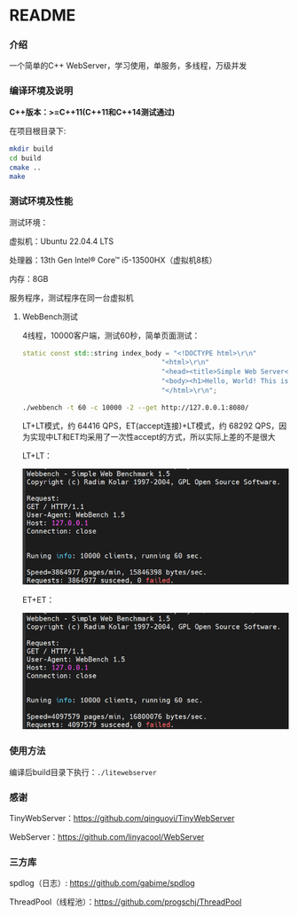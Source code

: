 # README

### 介绍

一个简单的C++ WebServer，学习使用，单服务，多线程，万级并发

### 编译环境及说明

**C++版本：>=C++11(C++11和C++14测试通过)**

在项目根目录下:
```bash
mkdir build
cd build
cmake ..
make
```

### 测试环境及性能

测试环境：

虚拟机：Ubuntu 22.04.4 LTS

处理器：13th Gen Intel® Core™ i5-13500HX（虚拟机8核）

内存：8GB

服务程序，测试程序在同一台虚拟机

1. WebBench测试
   
   4线程，10000客户端，测试60秒，简单页面测试：

   ```C++
   static const std::string index_body = "<!DOCTYPE html>\r\n"
                                      "<html>\r\n"
                                      "<head><title>Simple Web Server</title></head>\r\n"
                                      "<body><h1>Hello, World! This is a simple web server.</h1></body>\r\n"
                                      "</html>\r\n";
   ```

   ```bash
   ./webbench -t 60 -c 10000 -2 --get http://127.0.0.1:8080/
   ```

   LT+LT模式，约 64416 QPS，ET(accept连接)+LT模式，约 68292 QPS，因为实现中LT和ET均采用了一次性accept的方式，所以实际上差的不是很大

   LT+LT：

   ![LTLT](README.assets/LT+LT.png)

   ET+ET：

   ![ETLT](README.assets/ET+LT.png)

### 使用方法

编译后build目录下执行：`./litewebserver`

### 感谢

TinyWebServer：https://github.com/qinguoyi/TinyWebServer

WebServer：https://github.com/linyacool/WebServer

### 三方库

spdlog（日志）: https://github.com/gabime/spdlog

ThreadPool（线程池）：https://github.com/progschj/ThreadPool
